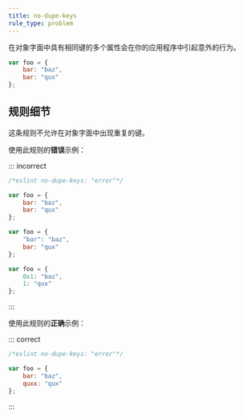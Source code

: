 ```yaml
---
title: no-dupe-keys
rule_type: problem
---
```


在对象字面中具有相同键的多个属性会在你的应用程序中引起意外的行为。

```js
var foo = {
    bar: "baz",
    bar: "qux"
};
```

## 规则细节

这条规则不允许在对象字面中出现重复的键。

使用此规则的**错误**示例：

::: incorrect

```js
/*eslint no-dupe-keys: "error"*/

var foo = {
    bar: "baz",
    bar: "qux"
};

var foo = {
    "bar": "baz",
    bar: "qux"
};

var foo = {
    0x1: "baz",
    1: "qux"
};
```

:::

使用此规则的**正确**示例：

::: correct

```js
/*eslint no-dupe-keys: "error"*/

var foo = {
    bar: "baz",
    quxx: "qux"
};
```

:::
